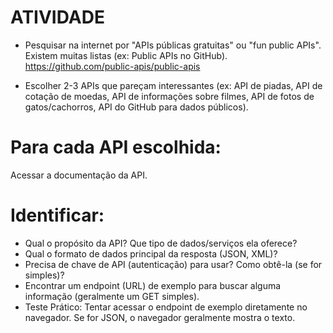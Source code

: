 # ATIVIDADE
- Pesquisar na internet por "APIs públicas gratuitas" ou "fun public APIs". Existem muitas listas (ex: Public APIs no GitHub). https://github.com/public-apis/public-apis

- Escolher 2-3 APIs que pareçam interessantes (ex: API de piadas, API de cotação de moedas, API de informações sobre filmes, API de fotos de gatos/cachorros, API do GitHub para dados públicos).
# Para cada API escolhida:
Acessar a documentação da API.
# Identificar:
- Qual o propósito da API? Que tipo de dados/serviços ela oferece?
- Qual o formato de dados principal da resposta (JSON, XML)?
- Precisa de chave de API (autenticação) para usar? Como obtê-la (se for simples)?
- Encontrar um endpoint (URL) de exemplo para buscar alguma informação (geralmente um GET simples).
- Teste Prático: Tentar acessar o endpoint de exemplo diretamente no navegador. Se for JSON, o navegador geralmente mostra o texto.

